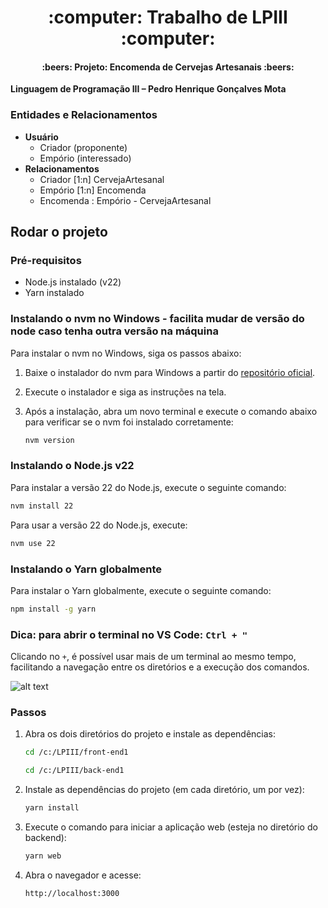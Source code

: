 <h1 align="center">:computer: Trabalho de LPIII :computer:</h1>

<h4 align="center">:beers: Projeto: Encomenda de Cervejas Artesanais :beers:</h4>

**Linguagem de Programação III – Pedro Henrique Gonçalves Mota**

### Entidades e Relacionamentos

- **Usuário**
  - Criador (proponente)
  - Empório (interessado)
- **Relacionamentos**
  - Criador [1:n] CervejaArtesanal
  - Empório [1:n] Encomenda
  - Encomenda : Empório - CervejaArtesanal

## Rodar o projeto

### Pré-requisitos

- Node.js instalado (v22)
- Yarn instalado

### Instalando o nvm no Windows - facilita mudar de versão do node caso tenha outra versão na máquina

Para instalar o nvm no Windows, siga os passos abaixo:

1. Baixe o instalador do nvm para Windows a partir do [repositório oficial](https://github.com/coreybutler/nvm-windows/releases).
2. Execute o instalador e siga as instruções na tela.
3. Após a instalação, abra um novo terminal e execute o comando abaixo para verificar se o nvm foi instalado corretamente:

   ```sh
   nvm version
   ```

### Instalando o Node.js v22

Para instalar a versão 22 do Node.js, execute o seguinte comando:

```sh
nvm install 22
```

Para usar a versão 22 do Node.js, execute:

```sh
nvm use 22
```

### Instalando o Yarn globalmente

Para instalar o Yarn globalmente, execute o seguinte comando:

```sh
npm install -g yarn
```

### Dica: para abrir o terminal no VS Code: `Ctrl + "`

Clicando no `+`, é possível usar mais de um terminal ao mesmo tempo, facilitando a navegação entre os diretórios e a execução dos comandos.

![alt text](image.png)

### Passos

1. Abra os dois diretórios do projeto e instale as dependências:

   ```sh
   cd /c:/LPIII/front-end1
   ```

   ```sh
   cd /c:/LPIII/back-end1
   ```

2. Instale as dependências do projeto (em cada diretório, um por vez):

   ```sh
   yarn install
   ```

3. Execute o comando para iniciar a aplicação web (esteja no diretório do backend):

   ```sh
   yarn web
   ```

4. Abra o navegador e acesse:

   ```sh
   http://localhost:3000
   ```
